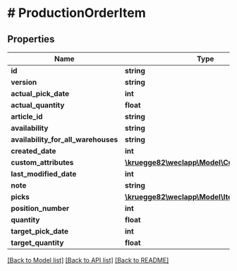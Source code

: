 # # ProductionOrderItem

## Properties

Name | Type | Description | Notes
------------ | ------------- | ------------- | -------------
**id** | **string** |  | [optional]
**version** | **string** |  | [optional]
**actual_pick_date** | **int** |  | [optional]
**actual_quantity** | **float** |  | [optional]
**article_id** | **string** |  | [optional]
**availability** | **string** |  | [optional]
**availability_for_all_warehouses** | **string** |  | [optional]
**created_date** | **int** |  | [optional]
**custom_attributes** | [**\kruegge82\weclapp\Model\CustomAttribute[]**](CustomAttribute.md) |  | [optional]
**last_modified_date** | **int** |  | [optional]
**note** | **string** |  | [optional]
**picks** | [**\kruegge82\weclapp\Model\ItemPick[]**](ItemPick.md) |  | [optional]
**position_number** | **int** |  | [optional]
**quantity** | **float** |  | [optional]
**target_pick_date** | **int** |  | [optional]
**target_quantity** | **float** |  | [optional]

[[Back to Model list]](../../README.md#models) [[Back to API list]](../../README.md#endpoints) [[Back to README]](../../README.md)
